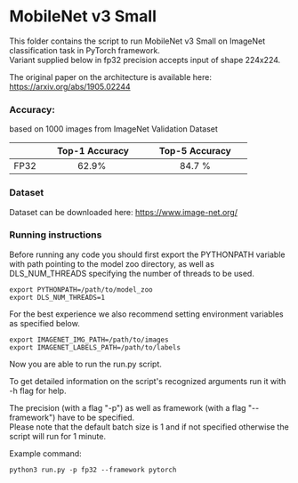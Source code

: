 # MobileNet v3 Small


This folder contains the script to run MobileNet v3 Small on ImageNet classification task in PyTorch framework.\
Variant supplied below in fp32 precision accepts input of shape 224x224.

The original paper on the architecture is available here: https://arxiv.org/abs/1905.02244


### Accuracy:

based on 1000 images from ImageNet Validation Dataset

|   | &nbsp;&nbsp;&nbsp;&nbsp; Top-1 Accuracy&nbsp;&nbsp;&nbsp;&nbsp;  |&nbsp;&nbsp;&nbsp;&nbsp; Top-5 Accuracy &nbsp;&nbsp;&nbsp;&nbsp; |
|:---:|:---:|:---:|
| FP32  | 62.9%  | 84.7 %  |


### Dataset

Dataset can be downloaded here: https://www.image-net.org/


### Running instructions

Before running any code you should first export the PYTHONPATH variable with path pointing to the model zoo directory,
as well as DLS_NUM_THREADS specifying the number of threads to be used.

```
export PYTHONPATH=/path/to/model_zoo
export DLS_NUM_THREADS=1
```

For the best experience we also recommend setting environment variables as specified below.

```
export IMAGENET_IMG_PATH=/path/to/images
export IMAGENET_LABELS_PATH=/path/to/labels
```

Now you are able to run the run.py script. 

To get detailed information on the script's recognized arguments run it with -h flag for help.

The precision (with a flag "-p") as well as framework (with a flag "--framework") have to be specified.\
Please note that the default batch size is 1 and if not specified otherwise the script will run for 1 minute.


Example command: 

```
python3 run.py -p fp32 --framework pytorch
```